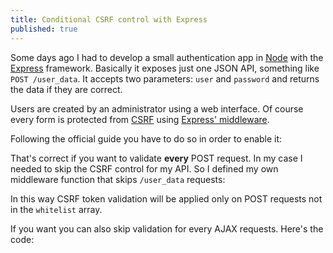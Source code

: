 ```yaml
---
title: Conditional CSRF control with Express
published: true
---
```


Some days ago I had to develop a small authentication app in [Node](http://nodejs.org) with the [Express](http://expressjs.com/) framework. Basically it exposes just one JSON API, something like `POST /user_data`. It accepts two parameters: `user` and `password` and returns the data if they are correct.

Users are created by an administrator using a web interface. Of course every form is protected from [CSRF](http://en.wikipedia.org/wiki/Cross-site_request_forgery) using [Express' middleware](http://expressjs.com/api.html#csrf).

Following the official guide you have to do so in order to enable it:

<script src="https://gist.github.com/Gpx/5474596.js"></script>


That's correct if you want to validate **every** POST request. In my case I needed to skip the CSRF control for my API. So I defined my own middleware function that skips `/user_data` requests:

<script src="https://gist.github.com/Gpx/5474621.js"></script>

In this way CSRF token validation will be applied only on POST requests not in the `whitelist` array.

If you want you can also skip validation for every AJAX requests. Here's the code:

<script src="https://gist.github.com/Gpx/5474611.js"></script>

